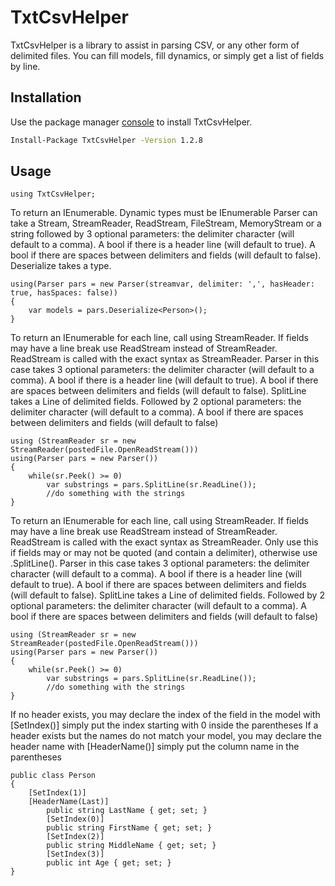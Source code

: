 # TxtCsvHelper

TxtCsvHelper is a library to assist in parsing CSV, or any other form of delimited files. You can fill models, fill dynamics, or simply get a list of fields by line.

## Installation

Use the package manager [console](https://www.nuget.org/packages/TxtCsvHelper/) to install TxtCsvHelper.

```bash
Install-Package TxtCsvHelper -Version 1.2.8
```

## Usage
```
using TxtCsvHelper;
```

To return an IEnumerable<T>. Dynamic types must be IEnumerable<dynamic>
Parser can take a Stream, StreamReader, ReadStream, FileStream, MemoryStream or a string followed by 3 optional parameters: the delimiter character (will default to a comma). 
A bool if there is a header line (will default to true). 
A bool if there are spaces between delimiters and fields (will default to false). Deserialize takes a type.
```
using(Parser pars = new Parser(streamvar, delimiter: ',', hasHeader: true, hasSpaces: false))
{
	var models = pars.Deserialize<Person>();
}
```
To return an IEnumerable<string> for each line, call using StreamReader. If fields may have a line break use ReadStream instead of StreamReader.
ReadStream is called with the exact syntax as StreamReader.
Parser in this case takes 3 optional parameters: the delimiter character (will default to a comma). 
A bool if there is a header line (will default to true). A bool if there are spaces between delimiters and fields (will default to false). 
SplitLine takes a Line of delimited fields. Followed by 2 optional parameters: the delimiter character (will default to a comma). 
A bool if there are spaces between delimiters and fields (will default to false)
```
using (StreamReader sr = new StreamReader(postedFile.OpenReadStream()))
using(Parser pars = new Parser())
{
	while(sr.Peek() >= 0)
		var substrings = pars.SplitLine(sr.ReadLine());
		//do something with the strings
}
```
To return an IEnumerable<string> for each line, call using StreamReader. If fields may have a line break use ReadStream instead of StreamReader.
ReadStream is called with the exact syntax as StreamReader. Only use this if fields may or may not be quoted (and contain a delimiter), otherwise use .SplitLine().
Parser in this case takes 3 optional parameters: the delimiter character (will default to a comma). 
A bool if there is a header line (will default to true). A bool if there are spaces between delimiters and fields (will default to false). 
SplitLine takes a Line of delimited fields. Followed by 2 optional parameters: the delimiter character (will default to a comma). 
A bool if there are spaces between delimiters and fields (will default to false)
```
using (StreamReader sr = new StreamReader(postedFile.OpenReadStream()))
using(Parser pars = new Parser())
{
	while(sr.Peek() >= 0)
		var substrings = pars.SplitLine(sr.ReadLine());
		//do something with the strings
}
```
If no header exists, you may declare the index of the field in the model with [SetIndex()]
simply put the index starting with 0 inside the parentheses
If a header exists but the names do not match your model, you may declare the header name with [HeaderName()]
simply put the column name in the parentheses
```
public class Person
{
	[SetIndex(1)]
	[HeaderName(Last)]
        public string LastName { get; set; }
        [SetIndex(0)]
        public string FirstName { get; set; }
        [SetIndex(2)]
        public string MiddleName { get; set; }
        [SetIndex(3)]
        public int Age { get; set; }
}
```
